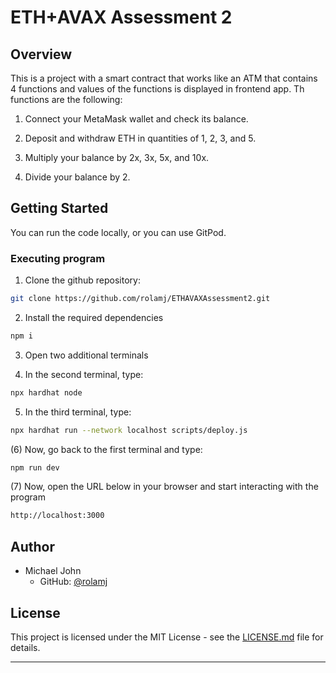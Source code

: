 # ETH+AVAX Assessment 2

## Overview

This is a project with a smart contract that works like an ATM that contains 4 functions and values of the functions is displayed in frontend app. Th functions are the following:

1. Connect your MetaMask wallet and check its balance.

2. Deposit and withdraw ETH in quantities of 1, 2, 3, and 5.

3. Multiply your balance by 2x, 3x, 5x, and 10x.

4. Divide your balance by 2.

## Getting Started

You can run the code locally, or you can use GitPod.

### Executing program

1. Clone the github repository: 

```bash
git clone https://github.com/rolamj/ETHAVAXAssessment2.git
```

2. Install the required dependencies

```bash
npm i
```

3. Open two additional terminals 
 
4. In the second terminal, type:

```bash
npx hardhat node
```
   
5. In the third terminal, type:

```bash
npx hardhat run --network localhost scripts/deploy.js
```
  
(6) Now, go back to the first terminal and type:

```bash
npm run dev
```

(7) Now, open the URL below in your browser and start interacting with the program

```bash
http://localhost:3000
```

## Author

- Michael John
  - GitHub: [@rolamj](https://github.com/rolamj)

## License

This project is licensed under the MIT License - see the [LICENSE.md](LICENSE.md) file for details.

---

